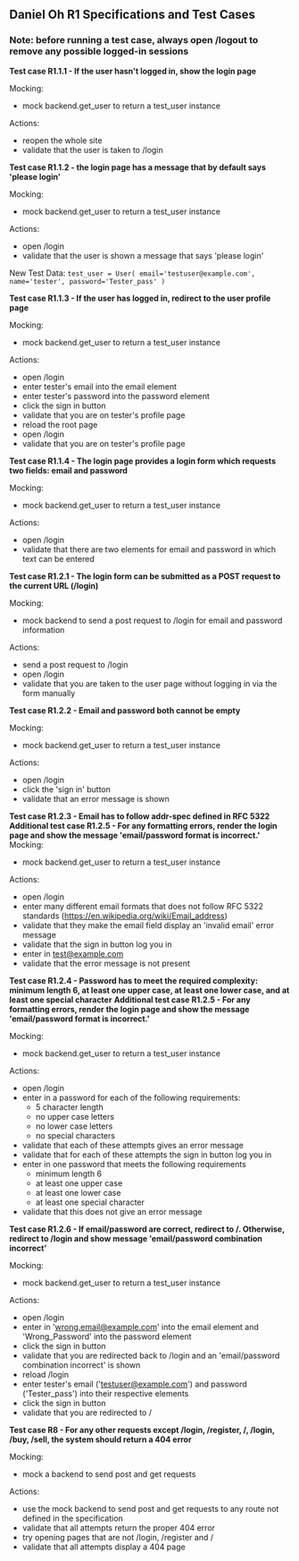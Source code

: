 ## Daniel Oh R1 Specifications and Test Cases
### Note: before running a test case, always open /logout to remove any possible logged-in sessions

**Test case R1.1.1 - If the user hasn't logged in, show the login page**

Mocking:

- mock backend.get_user to return a test_user instance

Actions:

- reopen the whole site
- validate that the user is taken to /login


**Test case R1.1.2 - the login page has a message that by default says 'please login'**

Mocking:

- mock backend.get_user to return a test_user instance

Actions:

- open /login
- validate that the user is shown a message that says 'please login'


New Test Data:
``
test_user = User(
    email='testuser@example.com',
    name='tester',
    password='Tester_pass'
)
``

**Test case R1.1.3 - If the user has logged in, redirect to the user profile page**

Mocking:

- mock backend.get_user to return a test_user instance

Actions:

- open /login
- enter tester's email into the email element
- enter tester's password into the password element
- click the sign in button
- validate that you are on tester's profile page
- reload the root page
- open /login
- validate that you are on tester's profile page


**Test case R1.1.4 - The login page provides a login form which requests two fields: email and password**

Mocking:

- mock backend.get_user to return a test_user instance

Actions:

- open /login
- validate that there are two elements for email and password in which text can be entered


**Test case R1.2.1 - The login form can be submitted as a POST request to the current URL (/login)**

Mocking:

- mock backend to send a post request to /login for email and password information

Actions:

- send a post request to /login
- open /login
- validate that you are taken to the user page without logging in via the form manually


**Test case R1.2.2 - Email and password both cannot be empty**

Mocking:

- mock backend.get_user to return a test_user instance

Actions:

- open /login
- click the 'sign in' button
- validate that an error message is shown


**Test case R1.2.3 - Email has to follow addr-spec defined in RFC 5322**
**Additional test case R1.2.5 - For any formatting errors, render the login page and show the message 'email/password format is incorrect.'**
Mocking:

- mock backend.get_user to return a test_user instance

Actions:

- open /login
- enter many different email formats that does not follow RFC 5322 standards (https://en.wikipedia.org/wiki/Email_address)
- validate that they make the email field display an 'invalid email' error message
- validate that the sign in button log you in
- enter in test@example.com
- validate that the error message is not present


**Test case R1.2.4 - Password has to meet the required complexity: minimum length 6, at least one upper case, at least one lower case, and at least one special character**
**Additional test case R1.2.5 - For any formatting errors, render the login page and show the message 'email/password format is incorrect.'**

Mocking:

- mock backend.get_user to return a test_user instance

Actions:

- open /login
- enter in a password for each of the following requirements:
    - 5 character length
    - no upper case letters
    - no lower case letters
    - no special characters
- validate that each of these attempts gives an error message
- validate that for each of these attempts the sign in button log you in
- enter in one password that meets the following requirements
    - minimum length 6
    - at least one upper case
    - at least one lower case
    - at least one special character
- validate that this does not give an error message


**Test case R1.2.6 - If email/password are correct, redirect to /. Otherwise, redirect to /login and show message 'email/password combination incorrect'**

Mocking:

- mock backend.get_user to return a test_user instance

Actions:

- open /login
- enter in 'wrong.email@example.com' into the email element and 'Wrong_Password' into the password element
- click the sign in button
- validate that you are redirected back to /login and an 'email/password combination incorrect' is shown
- reload /login
- enter tester's email ('testuser@example.com') and password ('Tester_pass') into their respective elements
- click the sign in button
- validate that you are redirected to /


**Test case R8 - For any other requests except /login, /register, /, /login, /buy, /sell, the system should return a 404 error**

Mocking:

- mock a backend to send post and get requests

Actions:

- use the mock backend to send post and get requests to any route not defined in the specification
- validate that all attempts return the proper 404 error
- try opening pages that are not /login, /register and /
- validate that all attempts display a 404 page